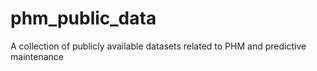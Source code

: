 # phm_public_data
A collection of publicly available datasets related to PHM and predictive maintenance 
